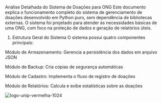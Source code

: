 Análise Detalhada do Sistema de Doações para ONG
Este documento explica o funcionamento completo do sistema de gerenciamento de doações desenvolvido em Python puro, sem dependência de bibliotecas externas. O sistema foi projetado para atender às necessidades básicas de uma ONG, com foco na proteção de dados e geração de relatórios úteis.

1. Estrutura Geral do Sistema
O sistema possui quatro componentes principais:

Módulo de Armazenamento: Gerencia a persistência dos dados em arquivo JSON

Módulo de Backup: Cria cópias de segurança automáticas

Módulo de Cadastro: Implementa o fluxo de registro de doações

Módulo de Relatórios: Calcula e exibe estatísticas sobre as doações

![logo-unip-vermelha-1024](https://github.com/user-attachments/assets/b17dc4a7-724c-48e8-a52b-35171fa078c3)

